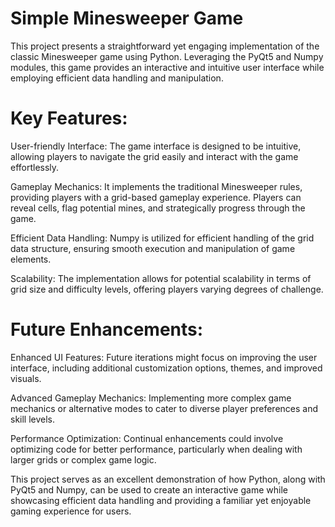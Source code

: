 # Simple Minesweeper Game
This project presents a straightforward yet engaging implementation of the classic Minesweeper game using Python. Leveraging the PyQt5 and Numpy modules, this game provides an interactive and intuitive user interface while employing efficient data handling and manipulation.

# Key Features:
User-friendly Interface: The game interface is designed to be intuitive, allowing players to navigate the grid easily and interact with the game effortlessly.

Gameplay Mechanics: It implements the traditional Minesweeper rules, providing players with a grid-based gameplay experience. Players can reveal cells, flag potential mines, and strategically progress through the game.

Efficient Data Handling: Numpy is utilized for efficient handling of the grid data structure, ensuring smooth execution and manipulation of game elements.

Scalability: The implementation allows for potential scalability in terms of grid size and difficulty levels, offering players varying degrees of challenge.

# Future Enhancements:
Enhanced UI Features: Future iterations might focus on improving the user interface, including additional customization options, themes, and improved visuals.

Advanced Gameplay Mechanics: Implementing more complex game mechanics or alternative modes to cater to diverse player preferences and skill levels.

Performance Optimization: Continual enhancements could involve optimizing code for better performance, particularly when dealing with larger grids or complex game logic.

This project serves as an excellent demonstration of how Python, along with PyQt5 and Numpy, can be used to create an interactive game while showcasing efficient data handling and providing a familiar yet enjoyable gaming experience for users.
